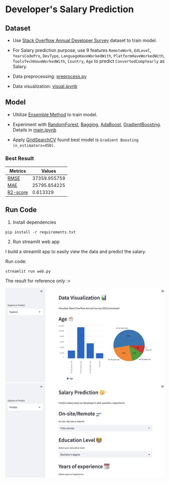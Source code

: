 # Developer's Salary Prediction

## Dataset

* Use [Stack Overflow Annual Developer Survey](https://insights.stackoverflow.com/survey) dataset to train model. 

* For Salary prediction purpose, use 9 features `RemoteWork`, `EdLevel`, `YearsCodePro`, `DevType`, `LanguageHaveWorkedWith`, `PlatformHaveWorkedWith`, 
`ToolsTechHaveWorkedWith`,
`Country`, `Age` to predict `ConvertedCompYearly` as Salary.

* Data preprocessing: [preprocess.py](dataset/preprocess.py)

* Data visualization: [visual.ipynb](visual.ipynb)

## Model

* Ultilize [Ensemble Method](https://scikit-learn.org/stable/modules/ensemble.html) to train model.

* Experiment with [RandomForest](https://scikit-learn.org/stable/modules/generated/sklearn.ensemble.RandomForestRegressor.html), [Bagging](https://scikit-learn.org/stable/modules/generated/sklearn.ensemble.BaggingRegressor.html), [AdaBoost](https://scikit-learn.org/stable/modules/generated/sklearn.ensemble.AdaBoostRegressor.html), [GradientBoosting](https://scikit-learn.org/stable/modules/generated/sklearn.ensemble.GradientBoostingRegressor.html). Details in [main.ipynb](main.ipynb)

* Apply [GridSearchCV](https://scikit-learn.org/stable/modules/generated/sklearn.model_selection.GridSearchCV.html) found best model is `Gradient Boosting (n_estimators=450)`.

### Best Result

| Metrics | Values |
| --- | --- | 
| [RMSE](https://scikit-learn.org/stable/modules/generated/sklearn.metrics.mean_squared_error.html) | 37359.955759 |  
| [MAE](https://scikit-learn.org/stable/modules/generated/sklearn.metrics.mean_absolute_error.html) | 25795.854225 |   
| [R2-score](https://scikit-learn.org/stable/modules/generated/sklearn.metrics.r2_score.html) | 0.613329 | 

## Run Code

1. Install dependencies

```
pip install -r requirements.txt
```

2. Run streamlit web app

I build a streamlit app to easily view the data and predict the salary.

Run code:

```
streamlit run web.py
```

The result for reference only :>

![](images/explore_page.png)
![](images/predict_page.png)